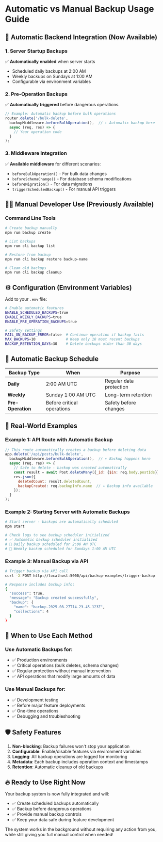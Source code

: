 # Automatic vs Manual Backup Usage Guide

## 🔄 **Automatic Backend Integration** (Now Available)

### 1. **Server Startup Backups**
✅ **Automatically enabled** when server starts
- Scheduled daily backups at 2:00 AM
- Weekly backups on Sundays at 1:00 AM
- Configurable via environment variables

### 2. **Pre-Operation Backups**
✅ **Automatically triggered** before dangerous operations
```javascript
// Example: Automatic backup before bulk operations
router.delete('/bulk-delete', 
  backupMiddleware.beforeBulkOperation(),  // ← Automatic backup here
  async (req, res) => {
    // Your operation code
  }
);
```

### 3. **Middleware Integration**
✅ **Available middleware** for different scenarios:
- `beforeBulkOperation()` - For bulk data changes
- `beforeSchemaChange()` - For database schema modifications  
- `beforeMigration()` - For data migrations
- `triggerScheduledBackup()` - For manual API triggers

## 👨‍💻 **Manual Developer Use** (Previously Available)

### Command Line Tools
```bash
# Create backup manually
npm run backup create

# List backups
npm run cli backup list

# Restore from backup
npm run cli backup restore backup-name

# Clean old backups
npm run cli backup cleanup
```

## ⚙️ **Configuration (Environment Variables)**

Add to your `.env` file:
```bash
# Enable automatic features
ENABLE_SCHEDULED_BACKUPS=true
ENABLE_WEEKLY_BACKUPS=true
ENABLE_PRE_OPERATION_BACKUPS=true

# Safety settings
FAIL_ON_BACKUP_ERROR=false  # Continue operation if backup fails
MAX_BACKUPS=10              # Keep only 10 most recent backups
BACKUP_RETENTION_DAYS=30    # Delete backups older than 30 days
```

## 📅 **Automatic Backup Schedule**

| Backup Type | When | Purpose |
|-------------|------|---------|
| **Daily** | 2:00 AM UTC | Regular data protection |
| **Weekly** | Sunday 1:00 AM UTC | Long-term retention |
| **Pre-Operation** | Before critical operations | Safety before changes |

## 🚀 **Real-World Examples**

### Example 1: API Route with Automatic Backup
```javascript
// This route automatically creates a backup before deleting data
app.delete('/api/posts/bulk-delete', 
  backupMiddleware.beforeBulkOperation(),  // ← Backup happens here
  async (req, res) => {
    // Safe to delete - backup was created automatically
    const result = await Post.deleteMany({_id: {$in: req.body.postIds}});
    res.json({
      deletedCount: result.deletedCount,
      backupCreated: req.backupInfo.name  // ← Backup info available
    });
  }
);
```

### Example 2: Starting Server with Automatic Backups
```bash
# Start server - backups are automatically scheduled
npm start

# Check logs to see backup scheduler initialized
# ✅ Automatic backup scheduler initialized
# 📅 Daily backup scheduled for 2:00 AM UTC
# 📅 Weekly backup scheduled for Sundays 1:00 AM UTC
```

### Example 3: Manual Backup via API
```bash
# Trigger backup via API call
curl -X POST http://localhost:5000/api/backup-examples/trigger-backup

# Response includes backup info:
{
  "success": true,
  "message": "Backup created successfully",
  "backup": {
    "name": "backup-2025-08-27T14-23-45-123Z",
    "collections": 4
  }
}
```

## 🎯 **When to Use Each Method**

### Use **Automatic Backups** for:
- ✅ Production environments
- ✅ Critical operations (bulk deletes, schema changes)
- ✅ Regular protection without manual intervention
- ✅ API operations that modify large amounts of data

### Use **Manual Backups** for:
- ✅ Development testing
- ✅ Before major feature deployments
- ✅ One-time operations
- ✅ Debugging and troubleshooting

## 🛡️ **Safety Features**

1. **Non-blocking**: Backup failures won't stop your application
2. **Configurable**: Enable/disable features via environment variables
3. **Logging**: All backup operations are logged for monitoring
4. **Metadata**: Each backup includes operation context and timestamps
5. **Retention**: Automatic cleanup of old backups

## 🔥 **Ready to Use Right Now**

Your backup system is now fully integrated and will:
- ✅ Create scheduled backups automatically
- ✅ Backup before dangerous operations
- ✅ Provide manual backup controls
- ✅ Keep your data safe during feature development

The system works in the background without requiring any action from you, while still giving you full manual control when needed!

